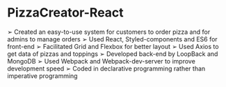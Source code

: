 # PizzaCreator-React

➢	Created an easy-to-use system for customers to order pizza and for admins to manage orders
➢	Used React, Styled-components and ES6 for front-end
➢	Facilitated Grid and Flexbox for better layout
➢	Used Axios to get data of pizzas and toppings
➢	Developed back-end by LoopBack and MongoDB
➢	Used Webpack and Webpack-dev-server to improve development speed
➢	Coded in declarative programming rather than imperative programming
